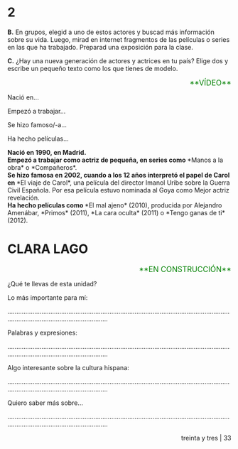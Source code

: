 # 2

**B.** En grupos, elegid a uno de estos actores y buscad más información sobre su vida. Luego, mirad en internet fragmentos de las películas o series en las que ha trabajado. Preparad una exposición para la clase.

**C.** ¿Hay una nueva generación de actores y actrices en tu país? Elige dos y escribe un pequeño texto como los que tienes de modelo.

<div align="right">
  <span style="font-size: 1.2em; color:#008000">
   **VÍDEO**
  </span>
</div>

Nació en...

Empezó a trabajar...

Se hizo famoso/-a...

Ha hecho películas...

<div align="left">
  <span style="font-weight:bold">
  Nació en 1990, en Madrid.
  </span>
  <br>
  <span style="font-weight:bold">
  Empezó a trabajar como actriz de pequeña, en series
como 
  </span>
  *Manos a la obra* o *Compañeros*.
  <br>
  <span style="font-weight:bold">
  Se hizo famosa en 2002, cuando a los 12 años interpretó
el papel de Carol en 
  </span>
  *El viaje de Carol*, una película del
director Imanol Uribe sobre la Guerra Civil Española. Por
esa película estuvo nominada al Goya como Mejor actriz
revelación.
<br>
  <span style="font-weight:bold">
  Ha hecho películas como 
  </span>
  *El mal
ajeno* (2010), producida por
Alejandro Amenábar, *Primos*
(2011), *La cara oculta* (2011)
o *Tengo ganas de ti* (2012).
</div>

# CLARA LAGO

<div align="right">
  <span style="font-size: 1.2em; color:#008000">
   **EN CONSTRUCCIÓN**
  </span>
</div>

¿Qué te llevas de esta unidad?

Lo más importante para mí:

....................................................................................................................................................................................

Palabras y expresiones:

....................................................................................................................................................................................

Algo interesante sobre la cultura hispana:

....................................................................................................................................................................................

Quiero saber más sobre...

....................................................................................................................................................................................

<div align="right">
treinta y tres | 33
</div>